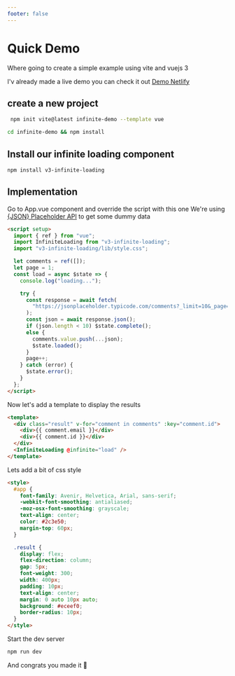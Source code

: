```yaml
---
footer: false
---
```


# Quick Demo

Where going to create a simple example using vite and vuejs 3

I'v already made a live demo you can check it out [Demo Netlify](https://vue3-infinite-loading-demo.netlify.com/)

## create a new project

```bash
 npm init vite@latest infinite-demo --template vue
```

```bash
cd infinite-demo && npm install
```

## Install our infinite loading component

```bash
npm install v3-infinite-loading
```

## Implementation

Go to App.vue component and override the script with this one
We're using [{JSON} Placeholder API](https://jsonplaceholder.typicode.com/) to get some dummy data

```html
<script setup>
  import { ref } from "vue";
  import InfiniteLoading from "v3-infinite-loading";
  import "v3-infinite-loading/lib/style.css";

  let comments = ref([]);
  let page = 1;
  const load = async $state => {
    console.log("loading...");

    try {
      const response = await fetch(
        "https://jsonplaceholder.typicode.com/comments?_limit=10&_page=" + page
      );
      const json = await response.json();
      if (json.length < 10) $state.complete();
      else {
        comments.value.push(...json);
        $state.loaded();
      }
      page++;
    } catch (error) {
      $state.error();
    }
  };
</script>
```

Now let's add a template to display the results

```html
<template>
  <div class="result" v-for="comment in comments" :key="comment.id">
    <div>{{ comment.email }}</div>
    <div>{{ comment.id }}</div>
  </div>
  <InfiniteLoading @infinite="load" />
</template>
```

Lets add a bit of css style

```html
<style>
  #app {
    font-family: Avenir, Helvetica, Arial, sans-serif;
    -webkit-font-smoothing: antialiased;
    -moz-osx-font-smoothing: grayscale;
    text-align: center;
    color: #2c3e50;
    margin-top: 60px;
  }

  .result {
    display: flex;
    flex-direction: column;
    gap: 5px;
    font-weight: 300;
    width: 400px;
    padding: 10px;
    text-align: center;
    margin: 0 auto 10px auto;
    background: #eceef0;
    border-radius: 10px;
  }
</style>
```

Start the dev server

```bash
npm run dev
```

And congrats you made it 🎉
